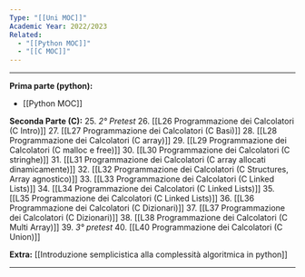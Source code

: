 ```yaml
---
Type: "[[Uni MOC]]"
Academic Year: 2022/2023
Related:
  - "[[Python MOC]]"
  - "[[C MOC]]"
---
```

---
**Prima parte (python):**
- [[Python MOC]]

**Seconda Parte (C):**
25. *2° Pretest*
26. [[L26 Programmazione dei Calcolatori (C Intro)]]
27. [[L27 Programmazione dei Calcolatori (C Basi)]] 
28. [[L28 Programmazione dei Calcolatori (C array)]] 
29. [[L29 Programmazione dei Calcolatori (C malloc e free)]] 
30. [[L30 Programmazione dei Calcolatori (C stringhe)]] 
31. [[L31 Programmazione dei Calcolatori (C array allocati dinamicamente)]]
32. [[L32 Programmazione dei Calcolatori (C Structures, Array  agnostico)]] 
33. [[L33 Programmazione dei Calcolatori (C Linked Lists)]] 
34. [[L34 Programmazione dei Calcolatori (C Linked Lists)]] 
35. [[L35 Programmazione dei Calcolatori (C Linked Lists)]]
36. [[L36 Programmazione dei Calcolatori (C Dizionari)]]
37. [[L37 Programmazione dei Calcolatori (C Dizionari)]] 
38. [[L38 Programmazione dei Calcolatori (C Multi Array)]]
39. *3° pretest*
40. [[L40 Programmazione dei Calcolatori (C Union)]]

**Extra:** [[Introduzione semplicistica alla complessità algoritmica in python]]

---